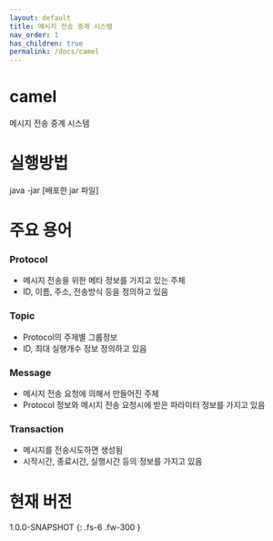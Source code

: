 ```yaml
---
layout: default
title: 메시지 전송 중계 시스템
nav_order: 1
has_children: true
permalink: /docs/camel
---
```

# camel
메시지 전송 중계 시스템


# 실행방법
java -jar [배포한 jar 파일]


# 주요 용어

### Protocol
* 메시지 전송을 위한 메타 정보를 가지고 있는 주체
* ID, 이름, 주소, 전송방식 등을 정의하고 있음

### Topic
* Protocol의 주제별 그룹정보
* ID, 최대 실행개수 정보 정의하고 있음

### Message
* 메시지 전송 요청에 의해서 만들어진 주체
* Protocol 정보와 메시지 전송 요청시에 받은 파라미터 정보를 가지고 있음

### Transaction
* 메시지를 전송시도하면 생성됨
* 시작시간, 종료시간, 실행시간 등의 정보를 가지고 있음


# 현재 버전
1.0.0-SNAPSHOT
{: .fs-6 .fw-300 }
